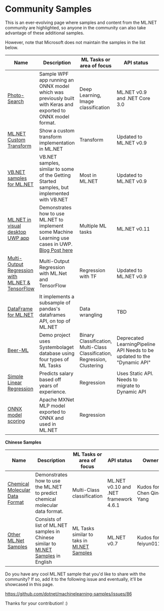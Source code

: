 # Community Samples

This is an ever-evolving page where samples and content from the ML.NET community are highlighted, so anyone in the community can also take advantage of these additional samples.

However, note that Microsoft does not maintain the samples in the list below.
 
| Name                                | Description                                                                                 | ML Tasks or area of focus                                                               | API status                                                               | Owner                       |
|-------------------------------------|---------------------------------------------------------------------------------------------|-----------------------------------------------------------------------------------------|--------------------------------------------------------------------------|-----------------------------|
| [Photo-Search](https://github.com/Tak-Au/Photo-Search)  | Sample WPF app running an ONNX model which was previously built with Keras and exported to ONNX model format. | Deep Learning, Image classification | ML.NET v0.9 and .NET Core 3.0 | Kudos for Tak-Au      |
| [ML.NET Custom Transform](https://github.com/endintiers/Unearth.Demo.MLCustomTransform)  | Show a custom transform implementation in ML.NET | Transform | Updated to ML.NET v0.9 | Kudos for endintiers |
| [VB.NET samples for ML.NET](https://github.com/Nukepayload2/machinelearning-samples/tree/master/samples/visualbasic)  | VB.NET samples, similar to some of the Getting Started samples, but implemented with VB.NET | Most in ML.NET | Updated to ML.NET v0.9 | Kudos for Nukepayload2      |
| [ML.NET in visual desktop UWP app](https://github.com/XamlBrewer/UWP-MachineLearning-Sample)  | Demonstrates how to use ML.NET to implement some Machine Learning use cases in UWP. [Blog Post here](https://xamlbrewer.wordpress.com/2019/01/25/machine-learning-with-ml-net-in-uwp-clustering/) | Multiple ML tasks | ML.NET v0.11 | Kudos for @diederikkrols  |
| [Multi-Output Regression with ML.NET & TensorFlow](https://github.com/zeahmed/DeepLearningWithMLdotNet/tree/master/NYCTaxiMultiOutputRegression)  | Multi-Output Regression with ML.Net and TensorFlow | Regression with TF | Updated to ML.NET v0.9 | Kudos for zeahmed |
| [DataFrame for ML.NET](https://github.com/xadupre/machinelearning_dataframe) | It implements a subsample of  pandas's dataframes API, on top of ML.NET                     | Data wrangling |   TBD   | Xavier Dupré xadupre [MSFT] |
| [Beer-ML](https://github.com/adrag239/beer-ml) | Demo project uses Systembolaget database using four types of ML Tasks                              | Binary Classification, Multi-Class Classification, Regression, Clustering                                                     | Deprecated LearningPipeline API Needs to be updated to the "Dynamic API"  | Alexander Dragunov adrag239 | 
| [Simple Linear Regression](https://github.com/jwood803/MLNetExamples/tree/master/MLNetExamples/SimpleRegression) | Predicts salary based off years of experience.  | Regression      | Uses Static API. Needs to migrate to Dynamic API  | Jon Wood, jwood803 | 
| [ONNX model scoring](https://github.com/cosmincatalin/mxnet-onnx-mlnet) | Apache MXNet MLP model exported to ONNX and used in ML.NET  | Regression      |   | Cosmin Catalin, cosmincatalin | 

**Chinese Samples**

| Name                                | Description                                                                                 | ML Tasks or area of focus                                                               | API status                                                               | Owner                       |
|-------------------------------------|---------------------------------------------------------------------------------------------|-----------------------------------------------------------------------------------------|--------------------------------------------------------------------------|-----------------------------|
| [Chemical Molecular Data Format](https://mp.weixin.qq.com/s/x7mxim9uUoAfIEE_kvyFWg)  |  Demonstrates how to use the  ML.NET to predict chemical molecular data format.| Multi-Class classification | ML.NET v0.10 and .NET framework 4.6.1 | Kudos for Chen Qing Yang     |
| [Other ML.Net Samples](https://github.com/feiyun0112/machinelearning-samples.zh-cn)  | Consists of list of  ML.NET samples in Chinese similar to [Ml.NET Samples](https://github.com/dotnet/machinelearning-samples) in English | ML Tasks similar to taks in [Ml.NET Samples](https://github.com/dotnet/machinelearning-samples) | ML.NET v0.7 | Kudos for feiyun0112 |


Do you have any cool ML.NET sample that you'd like to share with the community?
If so, add it to the following issue and eventually, it'll be showcased in this page.

https://github.com/dotnet/machinelearning-samples/issues/86


Thanks for your contribution! :)
